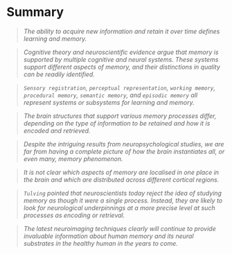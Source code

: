 # Summary

> *The ability to acquire new information and retain it over time defines learning and memory.*

> *Cognitive theory and neuroscientific evidence argue that memory is supported by multiple cognitive and neural systems. These systems support
> different aspects of memory, and their distinctions in quality can be readily identified.*

> *`Sensory registration`, `perceptual representation`, `working memory`, `procedural memory`, `semantic memory`, and `episodic memory` all
> represent systems or subsystems for learning and memory.*

> *The brain structures that support various memory processes differ, depending on the type of information to be retained and how it is
> encoded and retrieved.*

> *Despite the intriguing results from neuropsychological studies, we are far from having a complete picture of how the brain instantiates all,
> or even many, memory phenomenon.*

> *It is not clear which aspects of memory are localised in one place in the brain and which are distributed across different cortical regions.*

> *`Tulving` pointed that neuroscientists today reject the idea of studying memory as though it were a single process. Instead, they are likely
> to look for neurological underpinnings at a more precise level at such processes as encoding or retrieval.*

> *The latest neuroimaging techniques clearly will continue to provide invaluable information about human memory and its neural substrates in
> the healthy human in the years to come.*
